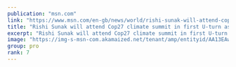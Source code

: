 ```yaml
---
publication: "msn.com"
link: "https://www.msn.com/en-gb/news/world/rishi-sunak-will-attend-cop27-climate-summit-in-first-u-turn-as-pm/ar-AA13EHX6"
title: "Rishi Sunak will attend Cop27 climate summit in first U-turn as PM"
excerpt: "Rishi Sunak will attend Cop27 climate summit in first U-turn as PM"
image: "https://img-s-msn-com.akamaized.net/tenant/amp/entityid/AA13EAwA.img?h=630&w=1200&m=6&q=60&o=t&l=f&f=jpg&x=384&y=132"
group: pro
rank: 7
---
```

